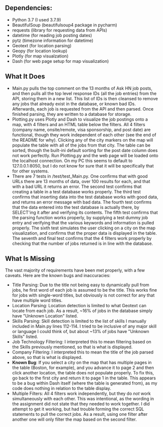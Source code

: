 ## Dependencies:
- Python 3.7 (I used 3.7.9)
- BeautifulSoup (beautifulsoup4 package in pycharm)
- requests (library for requesting data from APIs)
- datetime (for reading job posting dates)
- pytz (timezone information for datetime)
- Geotext (for location parsing)
- Geopy (for location lookup)
- Plotly (for map visualzation)
- Dash (for web page setup for map visualization)

## What It Does
- Main.py pulls the top comment on the 13 months of Ask HN job posts, and then pulls all the top level response IDs (all the job entries) from the API, storing them in a new list. This list of IDs is then cleansed to remove any jobs that already exist in the database, or known bad IDs. Afterwards, each job is requested from the API and then parsed. Once finished parsing, they are written to a database for storage.
- Plotting.py uses Plotly and Dash to visualize the job postings onto a map, with 4 filters and an HTML table below the filters. All 4 filters (company name, onsite/remote, visa sponsorship, and post date) are functional, though they work independent of each other (see the end of the README for why). Clicking any of the city markers on the map will populate the table with all of the jobs from that city. The table can be sorted, though the built-ini default sorting for the post date column does not work perfectly. Run Plotting.py and the web page will be loaded onto the localhost connection. On my PC this seems to default to 127.0.0.1:8050, but I do not know for sure that it will be specifically that for other systems.
- There are 7 tests in /test/test_Main.py. One confirms that with good URLs there are 13 months of data, over 100 results for each, and that with a bad URL it returns an error. The second test confirms that creating a table in a test database works properly. The third test confirms that inserting data into the test database works with good data, and returns an error message with bad data. The fourth test confirms that the data entered into the test database is actually there, by SELECT'ing it after and verifying its contents. The fifth test confirms that the parsing function works properly, by supplying a test dummy job entry and verifying that the various keywords and information is pulled properly. The sixth test simulates the user clicking on a city on the map visualization, and confirms that the proper data is displayed in the table. The seventh and final test confirms that the 4 filters work properly by checking that the number of jobs returned is in line with the database.

## What Is Missing
The vast majority of requirements have been met properly, with a few caveats. Here are the known bugs and inaccuracies:
- Title Parsing: Due to the title not being easy to dynamically pull from jobs, he first word of each job is assumed to be the title. This works fine for jobs with single-word titles, but obviously is not correct for any that have multiple word titles.
- Location Parsing: Location detection is limited to what Geotext can locate from each job. As a result, ~16% of jobs in the database simply have "Unknown Location" listed.
- Skills Parsing: Skill detection is limited to the list of skills I manually included in Main.py lines 112-114. I tried to be inclusive of any major skill or language I could think of, but about ~13% of jobs have "Unknown Skills" listed.
- Job Technology Filtering: I interpreted this to mean filtering based on the Skills previously mentioned, so that is what is displayed.
- Company Filtering: I interpreted this to mean the title of the job parsed above, so that is what is displayed.
- **Known Bug**: If you select a city on the map that has multiple pages in the table (Boston, for example), and you advance it to page 2 and then click another location, the table does not populate properly. To fix this, go back to the first city and return it to page 1 in the table. This appears to be a bug within Dash itself (where the table is generated from), as my code does nothing in relation to the table display.
- Multiple Filters: All 4 filters work independently, but they do *not* work simultaneously with each other. This was intentional, as the wording in the assignment did not state that they needed to work together. I did attempt to get it working, but had trouble forming the correct SQL statements to pull the correct jobs. As a result, using one filter after another one will only filter the map based on the second filter.
